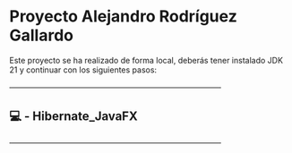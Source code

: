 # Proyecto Alejandro Rodríguez Gallardo
Este proyecto se ha realizado de forma local, deberás tener instalado JDK 21 y continuar con los siguientes pasos:

―――――――――――――――――――――――――――
## 💻 - Hibernate_JavaFX 
―――――――――――――――――――――――――――


